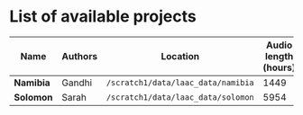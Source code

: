 # List of available projects

| Name | Authors | Location | Audio length (hours) |
|------|-------------|------------|--------|
| **Namibia** | Gandhi | `/scratch1/data/laac_data/namibia` | 1449 | 
| **Solomon** | Sarah | `/scratch1/data/laac_data/solomon` | 5954 | 
